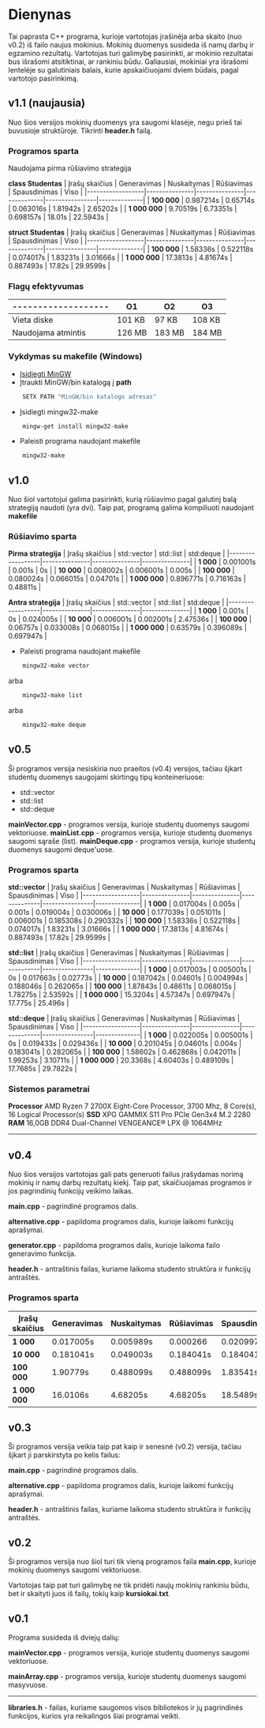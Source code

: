 #  Dienynas

Tai paprasta C++ programa, kurioje vartotojas įrašinėja arba skaito (nuo v0.2) iš failo naujus mokinius. Mokinių duomenys susideda iš namų darbų ir egzamino rezultatų. Vartotojas turi galimybę pasirinkti, ar mokinio rezultatai bus išrašomi atsitiktinai, ar rankiniu būdu. Galiausiai, mokiniai yra išrašomi lentelėje su galutiniais balais, kurie apskaičiuojami dviem būdais, pagal vartotojo pasirinkimą.

## v1.1 (naujausia)
Nuo šios versijos mokinių duomenys yra saugomi klasėje, negu prieš tai buvusioje struktūroje. Tikrinti **header.h** failą.

### Programos sparta 
Naudojama pirma rūšiavimo strategija

**class Studentas**
|  Įrašų skaičius  |  Generavimas  |  Nuskaitymas  |  Rūšiavimas  |  Spausdinimas  |     Viso     |
|------------------|---------------|---------------|--------------|----------------|--------------|
|  **100 000**     |  0.987214s    |  0.65714s     |  0.063016s   |  1.81942s      |  2.65202s    |
|  **1 000 000**   |  9.70519s     |  6.73351s     |  0.698157s   |  18.01s        |  22.5943s    |

**struct Studentas**
|  Įrašų skaičius  |  Generavimas  |  Nuskaitymas  |  Rūšiavimas  |  Spausdinimas  |     Viso     |
|------------------|---------------|---------------|--------------|----------------|--------------|
|  **100 000**     |  1.58336s     |  0.522118s    |  0.074017s   |  1.83231s      |  3.01666s    |
|  **1 000 000**   |  17.3813s     |  4.81674s     |  0.887493s   |  17.82s        |  29.9599s    |

### Flagų efektyvumas

|  -------------------  |    O1    |     O2    |     O3    |
|-----------------------|----------|-----------|-----------|
|  Vieta diske          |  101 KB  |  97 KB    |  108 KB   |
|  Naudojama atmintis   |  126 MB  |  183 MB   |  184 MB   |  

### Vykdymas su makefile (Windows)

- [Įsidiegti MinGW](https://sourceforge.net/projects/mingw/)
- Įtraukti MinGW/bin katalogą į **path**
```bash
    SETX PATH "MinGW/bin katalogo adresas"
```
- Įsidiegti mingw32-make
```bash
    mingw-get install mingw32-make
```
- Paleisti programa naudojant makefile
```bash
    mingw32-make
```

## v1.0 
Nuo šiol vartotojui galima pasirinkti, kurią rūšiavimo pagal galutinį balą strategiją naudoti (yra dvi). Taip pat, programą galima kompiliuoti naudojant **makefile**

### Rūšiavimo sparta 

**Pirma strategija**
|  Įrašų skaičius  |  std::vector  |   std::list   |   std:deque   |
|------------------|---------------|---------------|---------------|
|  **1 000**       |  0.001001s    |  0.001s       |  0s           |
|  **10 000**      |  0.008002s    |  0.006001s    |  0.005s       |
|  **100 000**     |  0.080024s    |  0.066015s    |  0.04701s     |
|  **1 000 000**   |  0.896771s    |  0.716163s    |  0.48811s     |

**Antra strategija**
|  Įrašų skaičius  |  std::vector  |   std::list   |   std:deque   |
|------------------|---------------|---------------|---------------|
|  **1 000**       |  0.001s       |  0s           |  0.024005s    |
|  **10 000**      |  0.006001s    |  0.002001s    |  2.47536s     |
|  **100 000**     |  0.06757s     |  0.033008s    |  0.068015s    |
|  **1 000 000**   |  0.63579s     |  0.396089s    |  0.697947s    |

- Paleisti programa naudojant makefile
```bash
    mingw32-make vector
```
arba
```bash
    mingw32-make list
```
arba
```bash
    mingw32-make deque
```

## v0.5
Ši programos versija nesiskiria nuo praeitos (v0.4) versijos, tačiau šįkart studentų duomenys saugojami skirtingų tipų konteineriuose:

- std::vector
- std::list
- std::deque

**mainVector.cpp** - programos versija, kurioje studentų duomenys saugomi vektoriuose.
**mainList.cpp** - programos versija, kurioje studentų duomenys saugomi sąraše (list).
**mainDeque.cpp** - programos versija, kurioje studentų duomenys saugomi deque'uose.

### Programos sparta 

**std::vector**
|  Įrašų skaičius  |  Generavimas  |  Nuskaitymas  |  Rūšiavimas  |  Spausdinimas  |     Viso     |
|------------------|---------------|---------------|--------------|----------------|--------------|
|  **1 000**       |  0.017004s    |  0.005s       |  0.001s      |  0.019004s     |  0.030006s   |
|  **10 000**      |  0.177039s    |  0.051011s    |  0.006001s   |  0.185308s     |  0.290332s   |
|  **100 000**     |  1.58336s     |  0.522118s    |  0.074017s   |  1.83231s      |  3.01666s    |
|  **1 000 000**   |  17.3813s     |  4.81674s     |  0.887493s   |  17.82s        |  29.9599s    |

**std::list**
|  Įrašų skaičius  |  Generavimas  |  Nuskaitymas  |  Rūšiavimas  |  Spausdinimas  |     Viso     |
|------------------|---------------|---------------|--------------|----------------|--------------|
|  **1 000**       |  0.017003s    |  0.005001s    |  0s          |  0.017663s     |  0.02773s    |
|  **10 000**      |  0.187042s    |  0.04601s     |  0.004994s   |  0.188046s     |  0.262065s   |
|  **100 000**     |  1.87843s     |  0.48611s     |  0.068015s   |  1.78275s      |  2.53592s    |
|  **1 000 000**   |  15.3204s     |  4.57347s     |  0.697947s   |  17.775s       |  25.496s     |

**std::deque**
|  Įrašų skaičius  |  Generavimas  |  Nuskaitymas  |  Rūšiavimas  |  Spausdinimas  |     Viso     |
|------------------|---------------|---------------|--------------|----------------|--------------|
|  **1 000**       |  0.022005s    |  0.005001s    |  0s          |  0.019433s     |  0.029436s   |
|  **10 000**      |  0.201045s    |  0.04601s     |  0.004s      |  0.183041s     |  0.282065s   |
|  **100 000**     |  1.58602s     |  0.462868s    |  0.042011s   |  1.99253s      |  3.10711s    |
|  **1 000 000**   |  20.3368s     |  4.60403s     |  0.489109s   |  17.7685s      |  29.7822s    |

### Sistemos parametrai

**Processor**	AMD Ryzen 7 2700X Eight-Core Processor, 3700 Mhz, 8 Core(s), 16 Logical Processor(s)
**SSD**     	XPG GAMMIX S11 Pro PCIe Gen3x4 M.2 2280
**RAM**         16,0GB DDR4 Dual-Channel VENGEANCE® LPX @ 1064MHz

---

## v0.4
Nuo šios versijos vartotojas gali pats generuoti failus įrašydamas norimą mokinių ir namų darbų rezultatų kiekį. Taip pat, skaičiuojamas programos ir jos pagrindinių funkcijų veikimo laikas.

**main.cpp** - pagrindinė programos dalis.

**alternative.cpp** - papildoma programos dalis, kurioje laikomi funkcijų aprašymai.

**generator.cpp** - papildoma programos dalis, kurioje laikoma failo generavimo funkcija.

**header.h** - antraštinis failas, kuriame laikoma studento struktūra ir funkcijų antraštės.

### Programos sparta

|  Įrašų skaičius  |  Generavimas  |  Nuskaitymas  |  Rūšiavimas  |  Spausdinimas  |     Viso     |
|------------------|---------------|---------------|--------------|----------------|--------------|
|  **1 000**       |  0.017005s    |  0.005989s    |  0.000266    |  0.020997s     |  0.029998s   |
|  **10 000**      |  0.181041s    |  0.049003s    |  0.184041s   |  0.184041s     |  0.275053s   |
|  **100 000**     |  1.90779s     |  0.488099s    |  0.488099s   |  1.83541s      |  2.86863s    |
|  **1 000 000**   |  16.0106s     |  4.68205s     |  4.68205s    |  18.5489s      |  29.3834s    |

## v0.3
Ši programos versija veikia taip pat kaip ir senesnė (v0.2) versija, tačiau šįkart ji parskirstyta po kelis failus:

**main.cpp** - pagrindinė programos dalis.

**alternative.cpp** - papildoma programos dalis, kurioje laikomi funkcijų aprašymai.

**header.h** - antraštinis failas, kuriame laikoma studento struktūra ir funkcijų antraštės.

## v0.2
Ši programos versija nuo šiol turi tik vieną programos faila **main.cpp**, kurioje mokinių duomenys saugomi vektoriuose.

Vartotojas taip pat turi galimybę ne tik pridėti naujų mokinių rankiniu būdu, bet ir skaityti juos iš failų, tokių kaip **kursiokai.txt**.

## v0.1
Programa susideda iš dviejų dalių:

**mainVector.cpp** - programos versija, kurioje studentų duomenys saugomi vektoriuose.

**mainArray.cpp** - programos versija, kurioje studentų duomenys saugomi masyvuose.

---

**libraries.h** - failas, kuriame saugomos visos bibliotekos ir jų pagrindinės funkcijos, kurios yra reikalingos šiai programai veikti.

